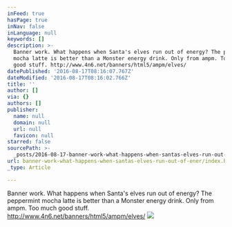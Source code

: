 ```yaml
---
inFeed: true
hasPage: true
inNav: false
inLanguage: null
keywords: []
description: >-
  Banner work. What happens when Santa's elves run out of energy? The peppermint
  mocha latte is better than a Monster energy drink. Only from ampm. Too much
  good stuff. http://www.4n6.net/banners/html5/ampm/elves/
datePublished: '2016-08-17T08:16:07.767Z'
dateModified: '2016-08-17T08:16:02.766Z'
title: ''
author: []
via: {}
authors: []
publisher:
  name: null
  domain: null
  url: null
  favicon: null
starred: false
sourcePath: >-
  _posts/2016-08-17-banner-work-what-happens-when-santas-elves-run-out-of-ener.md
url: banner-work-what-happens-when-santas-elves-run-out-of-ener/index.html
_type: Article

---
```

Banner work. What happens when Santa's elves run out of energy? The peppermint mocha latte is better than a Monster energy drink. Only from ampm. Too much good stuff. http://www.4n6.net/banners/html5/ampm/elves/
![](https://the-grid-user-content.s3-us-west-2.amazonaws.com/3654777e-df9a-41a6-b915-2b8d6dadb14d.png)